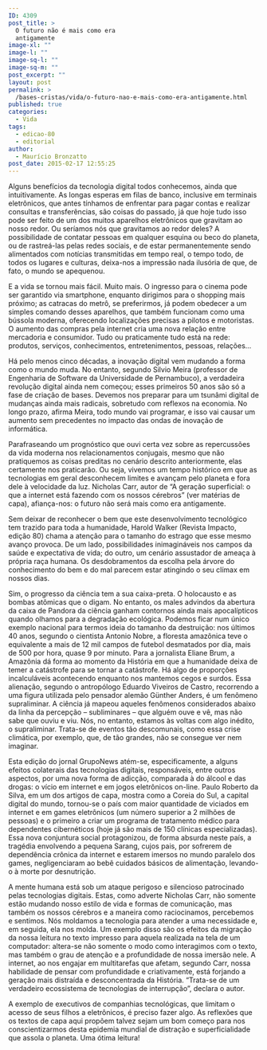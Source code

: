 ```yaml
---
ID: 4309
post_title: >
  O futuro não é mais como era
  antigamente
image-xl: ""
image-l: ""
image-sq-l: ""
image-sq-m: ""
post_excerpt: ""
layout: post
permalink: >
  /bases-cristas/vida/o-futuro-nao-e-mais-como-era-antigamente.html
published: true
categories:
  - Vida
tags:
  - edicao-80
  - editorial
author:
  - Maurício Bronzatto
post_date: 2015-02-17 12:55:25
---
```

Alguns benefícios da tecnologia digital todos conhecemos, ainda que intuitivamente. As longas esperas em filas de banco, inclusive em terminais eletrônicos, que antes tínhamos de enfrentar para pagar contas e realizar consultas e transferências, são coisas do passado, já que hoje tudo isso pode ser feito de um dos muitos aparelhos eletrônicos que gravitam ao nosso redor. Ou seríamos nós que gravitamos ao redor deles? A possibilidade de contatar pessoas em qualquer esquina ou beco do planeta, ou de rastreá-las pelas redes sociais, e de estar permanentemente sendo alimentados com notícias transmitidas em tempo real, o tempo todo, de todos os lugares e culturas, deixa-nos a impressão nada ilusória de que, de fato, o mundo se apequenou.

E a vida se tornou mais fácil. Muito mais. O ingresso para o cinema pode ser garantido via smartphone, enquanto dirigimos para o shopping mais próximo; as catracas do metrô, se preferirmos, já podem obedecer a um simples comando desses aparelhos, que também funcionam como uma bússola moderna, oferecendo localizações precisas a pilotos e motoristas. O aumento das compras pela internet cria uma nova relação entre mercadoria e consumidor. Tudo ou praticamente tudo está na rede: produtos, serviços, conhecimentos, entretenimentos, pessoas, relações...

Há pelo menos cinco décadas, a inovação digital vem mudando a forma como o mundo muda. No entanto, segundo Silvio Meira (professor de Engenharia de Software da Universidade de Pernambuco), a verdadeira revolução digital ainda nem começou; esses primeiros 50 anos são só a fase de criação de bases. Devemos nos preparar para um tsunâmi digital de mudanças ainda mais radicais, sobretudo com reflexos na economia. No longo prazo, afirma Meira, todo mundo vai programar, e isso vai causar um aumento sem precedentes no impacto das ondas de inovação de informática.

Parafraseando um prognóstico que ouvi certa vez sobre as repercussões da vida moderna nos relacionamentos conjugais, mesmo que não pratiquemos as coisas preditas no cenário descrito anteriormente, elas certamente nos praticarão. Ou seja, vivemos um tempo histórico em que as tecnologias em geral desconhecem limites e avançam pelo planeta e fora dele à velocidade da luz. Nicholas Carr, autor de “A geração superficial: o que a internet está fazendo com os nossos cérebros” (ver matérias de capa), afiança-nos: o futuro não será mais como era antigamente.

Sem deixar de reconhecer o bem que este desenvolvimento tecnológico tem trazido para toda a humanidade, Harold Walker (Revista Impacto, edição 80) chama a atenção para o tamanho do estrago que esse mesmo avanço provoca. De um lado, possibilidades inimagináveis nos campos da saúde e expectativa de vida; do outro, um cenário assustador de ameaça à própria raça humana. Os desdobramentos da escolha pela árvore do conhecimento do bem e do mal parecem estar atingindo o seu clímax em nossos dias.

Sim, o progresso da ciência tem a sua caixa-preta. O holocausto e as bombas atômicas que o digam. No entanto, os males advindos da abertura da caixa de Pandora da ciência ganham contornos ainda mais apocalípticos quando olhamos para a degradação ecológica. Podemos ficar num único exemplo nacional para termos ideia do tamanho da destruição: nos últimos 40 anos, segundo o cientista Antonio Nobre, a floresta amazônica teve o equivalente a mais de 12 mil campos de futebol desmatados por dia, mais de 500 por hora, quase 9 por minuto. Para a jornalista Eliane Brum, a Amazônia dá forma ao momento da História em que a humanidade deixa de temer a catástrofe para se tornar a catástrofe. Há algo de proporções incalculáveis acontecendo enquanto nos mantemos cegos e surdos. Essa alienação, segundo o antropólogo Eduardo Viveiros de Castro, recorrendo a uma figura utilizada pelo pensador alemão Günther Anders, é um fenômeno supraliminar. A ciência já mapeou aqueles fenômenos considerados abaixo da linha da percepção – subliminares – que alguém ouve e vê, mas não sabe que ouviu e viu. Nós, no entanto, estamos às voltas com algo inédito, o supraliminar. Trata-se de eventos tão descomunais, como essa crise climática, por exemplo, que, de tão grandes, não se consegue ver nem imaginar.

Esta edição do jornal GrupoNews atém-se, especificamente, a alguns efeitos colaterais das tecnologias digitais, responsáveis, entre outros aspectos, por uma nova forma de adicção, comparada à do álcool e das drogas: o vício em internet e em jogos eletrônicos on-line. Paulo Roberto da Silva, em um dos artigos de capa, mostra como a Coreia do Sul, a capital digital do mundo, tornou-se o país com maior quantidade de viciados em internet e em games eletrônicos (um número superior a 2 milhões de pessoas) e o primeiro a criar um programa de tratamento médico para dependentes cibernéticos (hoje já são mais de 150 clínicas especializadas). Essa nova conjuntura social protagonizou, de forma absurda neste país, a tragédia envolvendo a pequena Sarang, cujos pais, por sofrerem de dependência crônica da internet e estarem imersos no mundo paralelo dos games, negligenciaram ao bebê cuidados básicos de alimentação, levando-o à morte por desnutrição.

A mente humana está sob um ataque perigoso e silencioso patrocinado pelas tecnologias digitais. Estas, como adverte Nicholas Carr, não somente estão mudando nosso estilo de vida e formas de comunicação, mas também os nossos cérebros e a maneira como raciocinamos, percebemos e sentimos. Nós moldamos a tecnologia para atender a uma necessidade e, em seguida, ela nos molda. Um exemplo disso são os efeitos da migração da nossa leitura no texto impresso para aquela realizada na tela de um computador: altera-se não somente o modo como interagimos com o texto, mas também o grau de atenção e a profundidade de nossa imersão nele. A internet, ao nos engajar em multitarefas que afetam, segundo Carr, nossa habilidade de pensar com profundidade e criativamente, está forjando a geração mais distraída e desconcentrada da História. “Trata-se de um verdadeiro ecossistema de tecnologias de interrupção”, declara o autor.

A exemplo de executivos de companhias tecnológicas, que limitam o acesso de seus filhos a eletrônicos, é preciso fazer algo. As reflexões que os textos de capa aqui propõem talvez sejam um bom começo para nos conscientizarmos desta epidemia mundial de distração e superficialidade que assola o planeta. Uma ótima leitura!